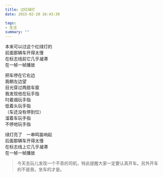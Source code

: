 ```yaml
---
title: 过红绿灯
date: 2015-02-20 16:43:39

tags: 
- 生活
summary: ""
---
```

本来可以过这个红绿灯的\
前面那辆车开得太慢\
在标志线前它几乎凝滞\
在一帧一帧播放

把车停在它右边\
我朝左边望\
目光穿过两扇车窗\
我发现他在玩手指\
叼着烟玩手指\
低着头玩手指\
（车还没有停到位）\
溜着车玩手指\
不停地玩手指

绿灯亮了　一串鸣笛响起\
后面那辆车开得太慢\
在标志线上它几乎凝滞\
在一帧一帧播放

> 今天去玩儿发现一个不乖的司机，特此提醒大家一定要认真开车。另外开车的不是我，坐车的才是。
